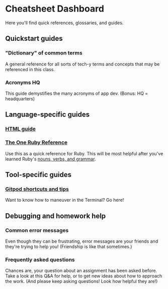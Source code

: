 # Cheatsheet Dashboard

Here you'll find quick references, glossaries, and guides.  



## Quickstart guides

### "Dictionary" of common terms
A general reference for all sorts of tech-y terms and concepts that may be referenced in this class.

### Acronyms HQ
This guide demystifies the many acronyms of app dev. (Bonus: HQ = headquarters)  



## Language-specific guides

### [HTML guide](https://chapters.firstdraft.com/chapters/771)

### [The One Ruby Reference](https://chapters.firstdraft.com/chapters/774)
Use this as a quick reference for Ruby. This will be most helpful after you've learned Ruby's [nouns, verbs, and grammar](https://chapters.firstdraft.com/chapters/754).  



## Tool-specific guides

### [Gitpod shortcuts and tips](https://chapters.firstdraft.com/chapters/834)
Want to know how to maneuver in the Terminal? Go here!  



## Debugging and homework help

### Common error messages
Even though they can be frustrating, error messages are your friends and they're trying to help you! (Friendship is like that sometimes.)

### Frequently asked questions
Chances are, your question about an assignment has been asked before. Take a look at this Q&A for help, or to get new ideas about how to approach the work. (And please keep asking questions! Look how helpful they are!)
